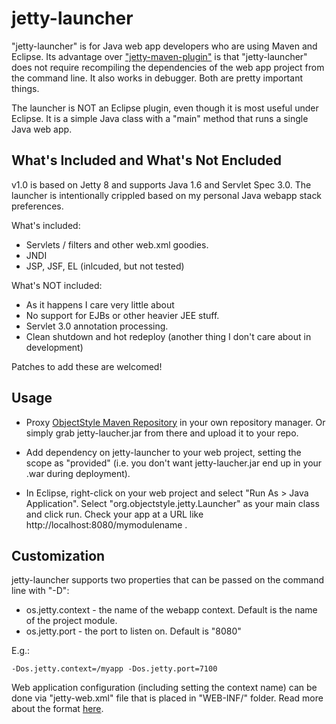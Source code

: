 jetty-launcher
==============

"jetty-launcher" is for Java web app developers who are using Maven and Eclipse. Its advantage over ["jetty-maven-plugin"](http://wiki.eclipse.org/Jetty/Feature/Jetty_Maven_Plugin) is that "jetty-launcher" does not require recompiling the dependencies of the web app project from the command line. It also works in debugger. Both are pretty important things.

The launcher is NOT an Eclipse plugin, even though it is most useful under Eclipse. It is a simple Java class with a "main" method that runs a single Java web app.

What's Included and What's Not Encluded
---------------------------------------

v1.0 is based on Jetty 8 and supports Java 1.6 and Servlet Spec 3.0. The launcher is intentionally crippled based on my personal Java webapp stack preferences. 

What's included:

* Servlets / filters and other web.xml goodies.
* JNDI
* JSP, JSF, EL (inlcuded, but not tested)

What's NOT included:

* As it happens I care very little about
* No support for EJBs or other heavier JEE stuff.
* Servlet 3.0 annotation processing.
* Clean shutdown and hot redeploy (another thing I don't care about in development)

Patches to add these are welcomed!

Usage
-----

* Proxy [ObjectStyle Maven Repository](http://maven.objectstyle.org/nexus/content/repositories/releases/) in your own repository manager. Or simply grab jetty-laucher.jar from there and upload it to your repo.

* Add dependency on jetty-launcher to your web project, setting the scope as "provided" (i.e. you don't want jetty-laucher.jar end up in your .war during deployment).

* In Eclipse, right-click on your web project and select "Run As > Java Application". Select "org.objectstyle.jetty.Launcher" as your main class and click run. Check your app at a URL like http://localhost:8080/mymodulename .

Customization
-------------

jetty-launcher supports two properties that can be passed on the command line with "-D":

* os.jetty.context - the name of the webapp context. Default is the name of the project module.
* os.jetty.port - the port to listen on. Default is "8080"

E.g.:

    -Dos.jetty.context=/myapp -Dos.jetty.port=7100

Web application configuration (including setting the context name) can be done via "jetty-web.xml" file that is placed in "WEB-INF/" folder. Read more about the format [here](http://wiki.eclipse.org/Jetty/Reference/jetty-web.xml).
